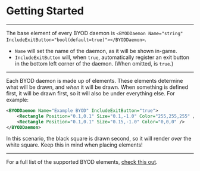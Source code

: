 # Getting Started
---

The base element of every BYOD daemon is `<BYODDaemon Name="string" IncludeExitButton="bool(default=true)"></BYODDaemon>`.

* `Name` will set the name of the daemon, as it will be shown in-game.
* `IncludeExitButton` will, when `true`, automatically register an exit button in the bottom left corner of the daemon. (When omitted, is `true`.)

---

Each BYOD daemon is made up of elements. These elements determine what will be drawn, and *when* it will be drawn. When something is defined first, it will be drawn first, so it will also be under everything else. For example:
```xml
<BYODDaemon Name="Example BYOD" IncludeExitButton="true">
    <Rectangle Position="0.1,0.1" Size="0.1,-1.0" Color="255,255,255" />
    <Rectangle Position="0.1,0.1" Size="0.15,-1.0" Color="0,0,0" />
</BYODDaemon>
```
In this scenario, the black square is drawn second, so it will render *over* the white square. Keep this in mind when placing elements!

---

For a full list of the supported BYOD elements, [check this out](Elements.md).
